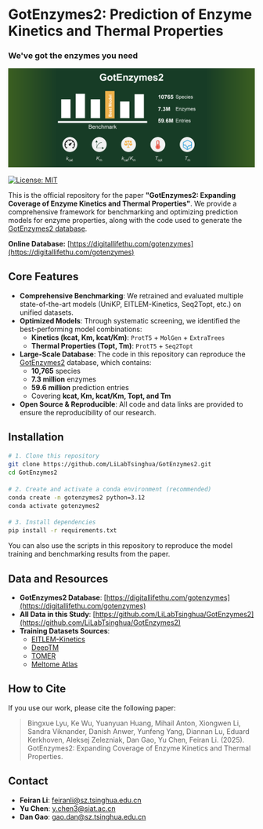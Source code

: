 
# GotEnzymes2: Prediction of Enzyme Kinetics and Thermal Properties
### **We've got the enzymes you need**

![GotEnzymes2 Graphical Abstract](picture/Graphical_Abstract.png "GotEnzymes2 Graphical Abstract")


[![License: MIT](https://img.shields.io/badge/License-MIT-yellow.svg)](https://opensource.org/licenses/MIT)

This is the official repository for the paper **"GotEnzymes2: Expanding Coverage of Enzyme Kinetics and Thermal Properties"**. We provide a comprehensive framework for benchmarking and optimizing prediction models for enzyme properties, along with the code used to generate the [GotEnzymes2 database](https://digitallifethu.com/gotenzymes).

**Online Database:** [https://digitallifethu.com/gotenzymes](https://digitallifethu.com/gotenzymes)

## Core Features

*   **Comprehensive Benchmarking**: We retrained and evaluated multiple state-of-the-art models (UniKP, EITLEM-Kinetics, Seq2Topt, etc.) on unified datasets.
*   **Optimized Models**: Through systematic screening, we identified the best-performing model combinations:
    *   **Kinetics (kcat, Km, kcat/Km)**: `ProtT5` + `MolGen` + `ExtraTrees`
    *   **Thermal Properties (Topt, Tm)**: `ProtT5` + `Seq2Topt`
*   **Large-Scale Database**: The code in this repository can reproduce the [GotEnzymes2](https://digitallifethu.com/gotenzymes) database, which contains:
    *   **10,765** species
    *   **7.3 million** enzymes
    *   **59.6 million** prediction entries
    *   Covering **kcat, Km, kcat/Km, Topt, and Tm**
*   **Open Source & Reproducible**: All code and data links are provided to ensure the reproducibility of our research.

## Installation

```bash
# 1. Clone this repository
git clone https://github.com/LiLabTsinghua/GotEnzymes2.git
cd GotEnzymes2

# 2. Create and activate a conda environment (recommended)
conda create -n gotenzymes2 python=3.12
conda activate gotenzymes2

# 3. Install dependencies
pip install -r requirements.txt
```

You can also use the scripts in this repository to reproduce the model training and benchmarking results from the paper.

## Data and Resources

*   **GotEnzymes2 Database**: [https://digitallifethu.com/gotenzymes](https://digitallifethu.com/gotenzymes)
*   **All Data in this Study**: [https://github.com/LiLabTsinghua/GotEnzymes2](https://github.com/LiLabTsinghua/GotEnzymes2)
*   **Training Datasets Sources**:
    *   [EITLEM-Kinetics](https://github.com/XvesS/EITLEM-Kinetics)
    *   [DeepTM](https://github.com/liimy1/DeepTM)
    *   [TOMER](https://github.com/jafetgado/tomer/)
    *   [Meltome Atlas](https://meltomeatlas.proteomics.wzw.tum.de/master_meltomeatlasapp/)

## How to Cite

If you use our work, please cite the following paper:

> Bingxue Lyu, Ke Wu, Yuanyuan Huang, Mihail Anton, Xiongwen Li, Sandra Viknander, Danish Anwer, Yunfeng Yang, Diannan Lu, Eduard Kerkhoven, Aleksej Zelezniak, Dan Gao, Yu Chen, Feiran Li. (2025). GotEnzymes2: Expanding Coverage of Enzyme Kinetics and Thermal Properties.

## Contact

*   **Feiran Li**: feiranli@sz.tsinghua.edu.cn
*   **Yu Chen**: y.chen3@siat.ac.cn
*   **Dan Gao**: gao.dan@sz.tsinghua.edu.cn
